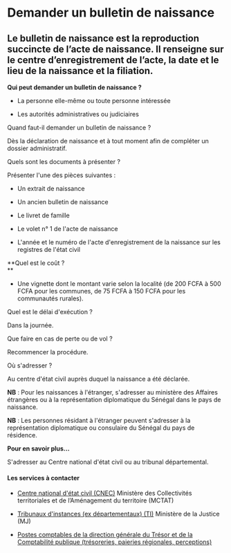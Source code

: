 # Demander un bulletin de naissance

Le bulletin de naissance est la reproduction succincte de l’acte de naissance. Il renseigne sur le centre d’enregistrement de l’acte, la date et le lieu de la naissance et la filiation.
-----------------------------------------------------------------------------------------------------------------------------------------------------------------------------------------

**Qui peut demander un bulletin de naissance ?**

*   La personne elle-même ou toute personne intéressée  
    
*   Les autorités administratives ou judiciaires  
    

Quand faut-il demander un bulletin de naissance ?

Dès la déclaration de naissance et à tout moment afin de compléter un dossier administratif.  

Quels sont les documents à présenter ?

Présenter l'une des pièces suivantes :  

*   Un extrait de naissance
*   Un ancien bulletin de naissance
*   Le livret de famille
*   Le volet n° 1 de l'acte de naissance  
    
*   L'année et le numéro de l'acte d'enregistrement de la naissance sur les registres de l'état civil  
    

**Quel est le coût ?  
**

*   Une vignette dont le montant varie selon la localité (de 200 FCFA à 500 FCFA pour les communes, de 75 FCFA à 150 FCFA pour les communautés rurales).

Quel est le délai d'exécution ?

Dans la journée.  

Que faire en cas de perte ou de vol ?

Recommencer la procédure.

Où s'adresser ?

Au centre d'état civil auprès duquel la naissance a été déclarée.  

**NB** : Pour les naissances à l'étranger, s'adresser au ministère des Affaires étrangères ou à la représentation diplomatique du Sénégal dans le pays de naissance.  

**NB** : Les personnes résidant à l'étranger peuvent s'adresser à la représentation diplomatique ou consulaire du Sénégal du pays de résidence.  

**Pour en savoir plus...**  

S'adresser au Centre national d'état civil ou au tribunal départemental.

#### Les services à contacter

*   [Centre national d'état civil (CNEC)](../../../services/centre-national-detat-civil-cnec.md) Ministère des Collectivités territoriales et de l’Aménagement du territoire (MCTAT)  
    
*   [Tribunaux d'instances (ex départementaux) (TI)](../../../services/tribunaux-dinstances-ex-departementaux-ti.md) Ministère de la Justice (MJ)  
    
*   [Postes comptables de la direction générale du Trésor et de la Comptabilité publique (trésoreries, paieries régionales, perceptions)](../../../services/postes-comptables-de-la-direction-generale-du-tresor-et-de-la-comptabilite-publique-tresoreries-paieries-regionales-perceptions.md)